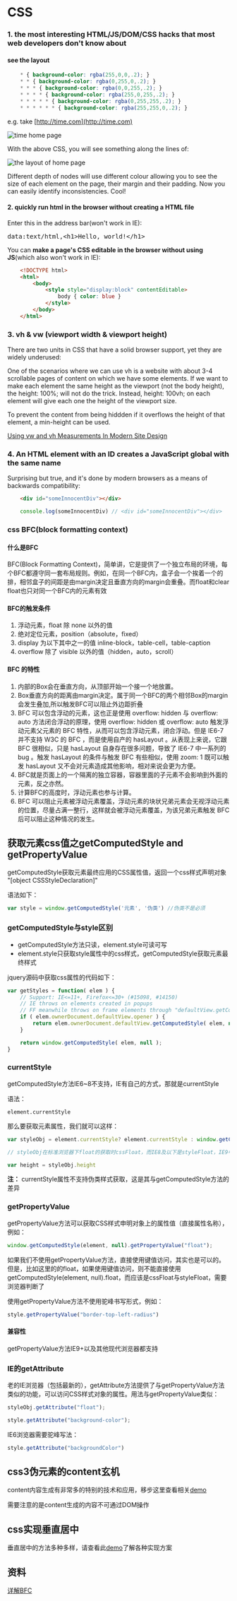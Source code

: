 # CSS

### 1. the most interesting HTML/JS/DOM/CSS hacks that most web developers don't know about

#### see the layout

```css
    * { background-color: rgba(255,0,0,.2); }
    * * { background-color: rgba(0,255,0,.2); }
    * * * { background-color: rgba(0,0,255,.2); }
    * * * * { background-color: rgba(255,0,255,.2); }
    * * * * * { background-color: rgba(0,255,255,.2); }
    * * * * * * { background-color: rgba(255,255,0,.2); }
```
e.g. take [http://time.com](http://time.com)

![time home page](./images/main-qimg-9c359cbc341b1f22ea03300c0e2fe529.jpg)

With the above CSS, you will see something along the lines of:

![the layout of home page](./images/main-qimg-5e440f5d3fe8eb6ac7786d5bb6bb125b.jpg)

Different depth of nodes will use different colour allowing you to see the size of each element on the page, their margin and their padding. Now you can easily identify inconsistencies. Cool!

#### 2. quickly run html in the browser without creating a HTML file

Enter this in the address bar(won't work in IE): 

<pre>data:text/html,&lt;h1&gt;Hello, world!&lt;/h1&gt;</pre>

You can **make a page's CSS editable in the browser without using JS**(which also won't work in IE):

```html
    <!DOCTYPE html>
    <html>
        <body>
            <style style="display:block" contentEditable>
                body { color: blue }
            </style>
        </body>
    </html>
```
### 3. vh & vw (viewport width & viewport height) 

There are two units in CSS that have a solid browser support, yet they are widely underused:

One of the scenarios where we can use vh is a website with about 3-4 scrollable pages of content on which we have some elements. If we want to make each element the same height as the viewport (not the body height), the height: 100%; will not do the trick. Instead, height: 100vh; on each element will give each one the height of the viewport size.

To prevent the content from being hiddden if it overflows the height of that element, a min-height can be used.

[Using vw and vh Measurements In Modern Site Design](http://demosthenes.info/blog/660/Using-vw-and-vh-Measurements-In-Modern-Site-Design)

### 4. An HTML element with an ID creates a JavaScript global with the same name

Surprising but true, and it's done by modern browsers as a means of backwards compatibility:

```html
    <div id="someInnocentDiv"></div>
```

```javascript
    console.log(someInnocentDiv) // <div id="someInnocentDiv"></div>
```

### css BFC(block formatting context)

#### 什么是BFC
BFC(Block Formatting Context)，简单讲，它是提供了一个独立布局的环境，每个BFC都遵守同一套布局规则。例如，在同一个BFC内，盒子会一个挨着一个的排，相邻盒子的间距是由margin决定且垂直方向的margin会重叠。而float和clear float也只对同一个BFC内的元素有效

#### BFC的触发条件
1. 浮动元素，float 除 none 以外的值
2. 绝对定位元素，position（absolute，fixed）
3. display 为以下其中之一的值 inline-block，table-cell，table-caption
4. overflow 除了 visible 以外的值（hidden，auto，scroll）

#### BFC 的特性
1. 内部的Box会在垂直方向，从顶部开始一个接一个地放置。
2. Box垂直方向的距离由margin决定。属于同一个BFC的两个相邻Box的margin会发生叠加,所以触发BFC可以阻止外边距折叠
3. BFC 可以包含浮动的元素，这也正是使用 overflow: hidden 与 overflow: auto 方法闭合浮动的原理，使用 overflow: hidden 或 overflow: auto 触发浮动元素父元素的 BFC 特性，从而可以包含浮动元素，闭合浮动。但是 IE6-7 并不支持 W3C 的 BFC ，而是使用自产的 hasLayout 。从表现上来说，它跟 BFC 很相似，只是 hasLayout 自身存在很多问题，导致了 IE6-7 中一系列的 bug 。触发 hasLayout 的条件与触发 BFC 有些相似，使用 zoom: 1 既可以触发 hasLayout 又不会对元素造成其他影响，相对来说会更为方便。
4. BFC就是页面上的一个隔离的独立容器，容器里面的子元素不会影响到外面的元素，反之亦然。
5. 计算BFC的高度时，浮动元素也参与计算。
6. BFC 可以阻止元素被浮动元素覆盖，浮动元素的块状兄弟元素会无视浮动元素的位置，尽量占满一整行，这样就会被浮动元素覆盖，为该兄弟元素触发 BFC 后可以阻止这种情况的发生。


## 获取元素css值之getComputedStyle and getPropertyValue

getComputedStyle获取元素最终应用的CSS属性值，返回一个css样式声明对象 "[object CSSStyleDeclaration]"

语法如下：
```javascript
var style = window.getComputedStyle('元素', '伪类') //伪类不是必须
```

### getComputedStyle与style区别

* getComputedStyle方法只读，element.style可读可写
* element.style只获取style属性中的css样式，getComputedStyle获取元素最终样式

jquery源码中获取css属性的代码如下：

```javascript
var getStyles = function( elem ) {
    // Support: IE<=11+, Firefox<=30+ (#15098, #14150)
    // IE throws on elements created in popups
    // FF meanwhile throws on frame elements through "defaultView.getComputedStyle"
    if ( elem.ownerDocument.defaultView.opener ) {
        return elem.ownerDocument.defaultView.getComputedStyle( elem, null );
    }

    return window.getComputedStyle( elem, null );
}
```
### currentStyle
getComputedStyle方法IE6~8不支持，IE有自己的方式，那就是currentStyle

语法：
```
element.currentStyle
```

那么要获取元素属性，我们就可以这样：

```javascript
var styleObj = element.currentStyle? element.currentStyle : window.getComputedStyle(element, null)

// styleObj在标准浏览器下float的获取时cssFloat，而IE8及以下是styleFloat，IE9中styleFloat和cssFloat都可以

var height = styleObj.height
```

**注：** currentStyle属性不支持伪类样式获取，这是其与getComputedStyle方法的差异

### getPropertyValue
getPropertyValue方法可以获取CSS样式申明对象上的属性值（直接属性名称），例如：

```javascript
window.getComputedStyle(element, null).getPropertyValue("float");
```
如果我们不使用getPropertyValue方法，直接使用键值访问，其实也是可以的。但是，比如这里的的float，如果使用键值访问，则不能直接使用getComputedStyle(element, null).float，而应该是cssFloat与styleFloat，需要浏览器判断了

使用getPropertyValue方法不使用驼峰书写形式，例如：

```javascript
style.getPropertyValue("border-top-left-radius")
```

#### 兼容性
getPropertyValue方法IE9+以及其他现代浏览器都支持

### IE的getAttribute
老的IE浏览器（包括最新的），getAttribute方法提供了与getPropertyValue方法类似的功能，可以访问CSS样式对象的属性。用法与getPropertyValue类似：

```javascript
styleObj.getAttribute("float");
```

```javascript
style.getAttribute("background-color");
```

IE6浏览器需要驼峰写法：

```javascript
style.getAttribute("backgroundColor")
```

## css3伪元素的content玄机

content内容生成有非常多的特别的技术和应用，移步这里查看相关[demo](http://shirlyloveu.github.io/shirlyDemo/fakeEleContentCounter.html)

需要注意的是content生成的内容不可通过DOM操作

## css实现垂直居中
垂直居中的方法多种多样，请查看此[demo](http://shirlyloveu.github.io/shirlyDemo/verticalCenter.html)了解各种实现方案

## 资料
[详解BFC](http://kayosite.com/remove-floating-style-in-detail.html)



